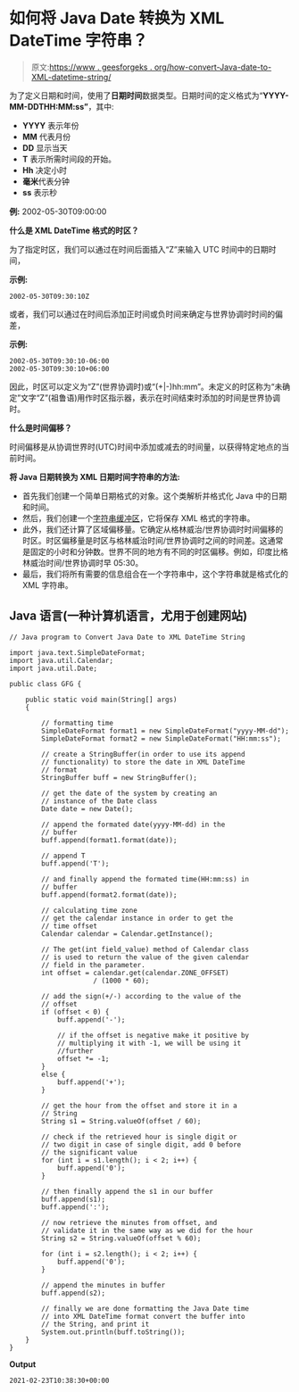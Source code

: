 # 如何将 Java Date 转换为 XML DateTime 字符串？

> 原文:[https://www . geesforgeks . org/how-convert-Java-date-to-XML-datetime-string/](https://www.geeksforgeeks.org/how-to-convert-java-date-to-xml-datetime-string/)

为了定义日期和时间，使用了**日期时间**数据类型。日期时间的定义格式为“**YYYY-MM-DDTHH:MM:ss”**，其中:

*   **YYYY** 表示年份
*   **MM** 代表月份
*   **DD** 显示当天
*   **T** 表示所需时间段的开始。
*   **Hh** 决定小时
*   **毫米**代表分钟
*   **ss** 表示秒

**例:** 2002-05-30T09:00:00

**什么是 XML DateTime 格式的时区？**

为了指定时区，我们可以通过在时间后面插入“Z”来输入 UTC 时间中的日期时间，

**示例:**

```
2002-05-30T09:30:10Z  
```

或者，我们可以通过在时间后添加正时间或负时间来确定与世界协调时时间的偏差，

**示例:**

```
2002-05-30T09:30:10-06:00
2002-05-30T09:30:10+06:00
```

因此，时区可以定义为“Z”(世界协调时)或“(+|-)hh:mm”。未定义的时区称为“未确定”文字“Z”(祖鲁语)用作时区指示器，表示在时间结束时添加的时间是世界协调时。

**什么是时间偏移？**

时间偏移是从协调世界时(UTC)时间中添加或减去的时间量，以获得特定地点的当前时间。

**将 Java 日期转换为 XML 日期时间字符串的方法:**

*   首先我们创建一个简单日期格式的对象。这个类解析并格式化 Java 中的日期和时间。
*   然后，我们创建一个[字符串缓冲区](https://www.geeksforgeeks.org/stringbuffer-class-in-java/)，它将保存 XML 格式的字符串。
*   此外，我们还计算了区域偏移量。它确定从格林威治/世界协调时时间偏移的时区。时区偏移量是时区与格林威治时间/世界协调时之间的时间差。这通常是固定的小时和分钟数。世界不同的地方有不同的时区偏移。例如，印度比格林威治时间/世界协调时早 05:30。
*   最后，我们将所有需要的信息组合在一个字符串中，这个字符串就是格式化的 XML 字符串。

## Java 语言(一种计算机语言，尤用于创建网站)

```
// Java program to Convert Java Date to XML DateTime String

import java.text.SimpleDateFormat;
import java.util.Calendar;
import java.util.Date;

public class GFG {

    public static void main(String[] args)
    {

        // formatting time
        SimpleDateFormat format1 = new SimpleDateFormat("yyyy-MM-dd");
        SimpleDateFormat format2 = new SimpleDateFormat("HH:mm:ss");

        // create a StringBuffer(in order to use its append
        // functionality) to store the date in XML DateTime
        // format
        StringBuffer buff = new StringBuffer();

        // get the date of the system by creating an
        // instance of the Date class
        Date date = new Date();

        // append the formated date(yyyy-MM-dd) in the
        // buffer
        buff.append(format1.format(date));

        // append T
        buff.append('T');

        // and finally append the formated time(HH:mm:ss) in
        // buffer
        buff.append(format2.format(date));

        // calculating time zone
        // get the calendar instance in order to get the
        // time offset
        Calendar calendar = Calendar.getInstance();

        // The get(int field_value) method of Calendar class
        // is used to return the value of the given calendar
        // field in the parameter.
        int offset = calendar.get(calendar.ZONE_OFFSET)
                     / (1000 * 60);

        // add the sign(+/-) according to the value of the
        // offset
        if (offset < 0) {
            buff.append('-');

            // if the offset is negative make it positive by
            // multiplying it with -1, we will be using it
            //further
            offset *= -1;
        }
        else {
            buff.append('+');
        }

        // get the hour from the offset and store it in a
        // String
        String s1 = String.valueOf(offset / 60);

        // check if the retrieved hour is single digit or
        // two digit in case of single digit, add 0 before
        // the significant value
        for (int i = s1.length(); i < 2; i++) {
            buff.append('0');
        }

        // then finally append the s1 in our buffer
        buff.append(s1);
        buff.append(':');

        // now retrieve the minutes from offset, and
        // validate it in the same way as we did for the hour
        String s2 = String.valueOf(offset % 60);

        for (int i = s2.length(); i < 2; i++) {
            buff.append('0');
        }

        // append the minutes in buffer
        buff.append(s2);

        // finally we are done formatting the Java Date time
        // into XML DateTime format convert the buffer into
        // the String, and print it
        System.out.println(buff.toString());
    }
}
```

**Output**

```
2021-02-23T10:38:30+00:00
```